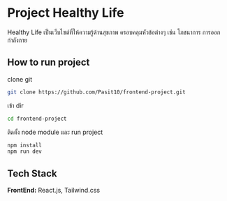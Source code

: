
# Project Healthy Life

Healthy Life เป็นเว็บไซต์ที่ให้ความรู้ด้านสุขภาพ ครอบคลุมหัวข้อต่างๆ เช่น โภชนาการ การออกกำลังกาย
## How to run project

clone git

```bash
git clone https://github.com/Pasit10/frontend-project.git
```

เข้า dir

```bash
cd frontend-project
```

ติดตั้ง node module และ run project
```bash
npm install
npm run dev
```


## Tech Stack

**FrontEnd:**  React.js, Tailwind.css
